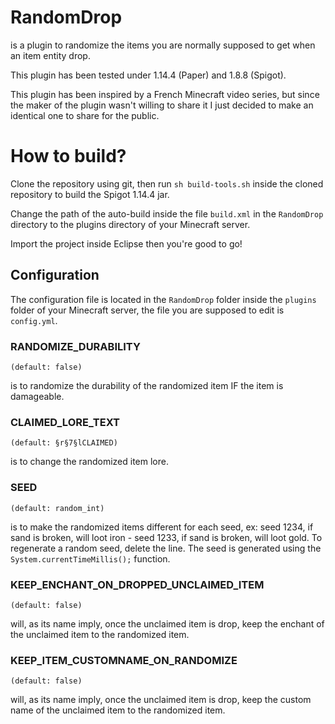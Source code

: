 # RandomDrop
is a plugin to randomize the items you are normally supposed to get when an item entity drop.

This plugin has been tested under 1.14.4 (Paper) and 1.8.8 (Spigot).

This plugin has been inspired by a French Minecraft video series, but since the maker of the plugin wasn't willing to share it I just decided to make an identical one to share for the public.

# How to build?
Clone the repository using git, then run `sh build-tools.sh` inside the cloned repository to build the Spigot 1.14.4 jar.

Change the path of the auto-build inside the file `build.xml` in the `RandomDrop` directory to the plugins directory of your Minecraft server.

Import the project inside Eclipse then you're good to go!

## Configuration
The configuration file is located in the `RandomDrop` folder inside the `plugins` folder of your Minecraft server, the file you are supposed to edit is `config.yml`.

### RANDOMIZE_DURABILITY
    (default: false)
is to randomize the durability of the randomized item IF the item is damageable.

### CLAIMED_LORE_TEXT
    (default: §r§7§lCLAIMED)
is to change the randomized item lore.

### SEED
    (default: random_int)
is to make the randomized items different for each seed, ex: seed 1234, if sand is broken, will loot iron - seed 1233, if sand is broken, will loot gold. To regenerate a random seed, delete the line. The seed is generated using the `System.currentTimeMillis();` function.

### KEEP_ENCHANT_ON_DROPPED_UNCLAIMED_ITEM
    (default: false)
will, as its name imply, once the unclaimed item is drop, keep the enchant of the unclaimed item to the randomized item.

### KEEP_ITEM_CUSTOMNAME_ON_RANDOMIZE
    (default: false)
will, as its name imply, once the unclaimed item is drop, keep the custom name of the unclaimed item to the randomized item.
